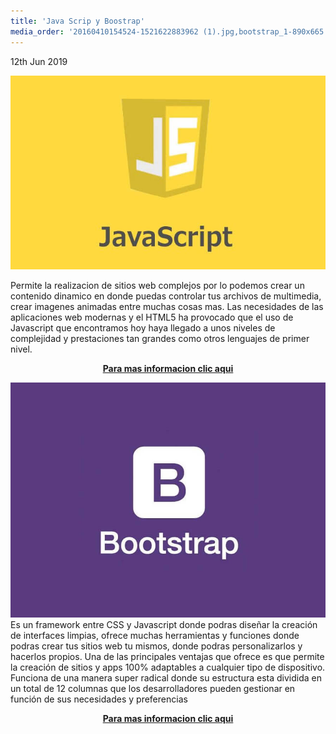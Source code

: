 ```yaml
---
title: 'Java Scrip y Boostrap'
media_order: '20160410154524-1521622883962 (1).jpg,bootstrap_1-890x665 (1).jpg'
---
```


<p><time class="dt-published" datetime="2019-06-12T23:22:18-08:00">
<i class="fa fa-calendar"></i> 12th Jun 2019
</time></p>


![](20160410154524-1521622883962%20%281%29.jpg)

Permite la realizacion de sitios web complejos por lo podemos crear un contenido dinamico en donde puedas controlar tus archivos de multimedia, crear imagenes animadas
entre muchas cosas mas. Las necesidades de las aplicaciones web modernas y el HTML5 ha provocado que el uso de Javascript que encontramos hoy haya llegado a unos niveles de complejidad y prestaciones tan grandes como otros lenguajes de primer nivel.

<p><center><a href="https://developer.mozilla.org/es/docs/Learn/JavaScript" target="_blank" rel="nofollow noopener noreferrer" class="external-link no-image">
  <strong>Para mas informacion clic aqui  </strong>
</a></center></p>




![](bootstrap_1-890x665%20%281%29.jpg)
Es un framework entre CSS y Javascript donde podras diseñar la creación de interfaces limpias, ofrece muchas herramientas y funciones donde podras crear tus sitios web tu mismos, donde podras personalizarlos y hacerlos propios. Una de las principales ventajas que ofrece es que permite la creación de sitios y apps 100% adaptables a cualquier tipo de dispositivo. Funciona de una manera super radical donde su estructura esta dividida en un total de 12 columnas que los desarrolladores pueden gestionar en función de sus necesidades y preferencias

<p><center><a href="https://getbootstrap.com/" target="_blank" rel="nofollow noopener noreferrer" class="external-link no-image">
  <strong>Para mas informacion clic aqui  </strong>
</a></center></p>




